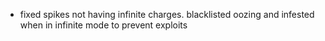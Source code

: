 - fixed spikes not having infinite charges. blacklisted oozing and infested when in infinite mode to prevent exploits
